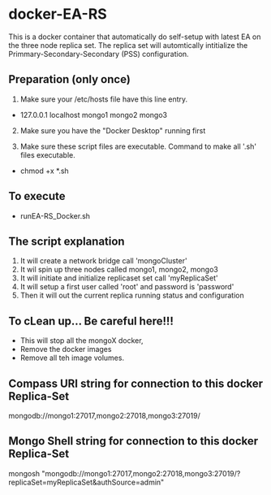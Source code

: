 # docker-EA-RS
This is a docker container that automatically do self-setup with latest EA on the three node replica set.
The replica set will automtically intitialize the Primmary-Secondary-Secondary (PSS) configuration.

## Preparation (only once)
1. Make sure your /etc/hosts file have this line entry. 
-  127.0.0.1	localhost mongo1 mongo2 mongo3

2. Make sure you have the "Docker Desktop" running first

3. Make sure these script files are executable. Command to make all '.sh' files executable.
-   chmod +x *.sh

## To execute
- runEA-RS_Docker.sh

## The script explanation
1. It will create a network bridge call 'mongoCluster'
2. It wil spin up three nodes called mongo1, mongo2, mongo3
3. It will initiate and initialize replicaset set call 'myReplicaSet'
4. It will setup a first user called 'root' and password is 'password'
5. Then it will out the current replica running status and configuration

## To cLean up... Be careful here!!!
- This will stop all the mongoX docker,
- Remove the docker images
- Remove all teh image volumes.

## Compass URI string for connection to this docker Replica-Set
mongodb://mongo1:27017,mongo2:27018,mongo3:27019/

##  Mongo Shell string for connection to this docker Replica-Set
mongosh "mongodb://mongo1:27017,mongo2:27018,mongo3:27019/?replicaSet=myReplicaSet&authSource=admin"
